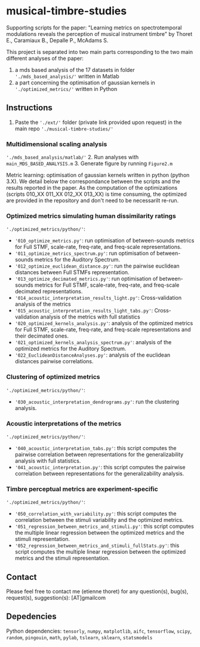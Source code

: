 # musical-timbre-studies

Supporting scripts for the paper: "Learning metrics on spectrotemporal modulations reveals the perception of musical instrument timbre" by Thoret E., Caramiaux B., Depalle P., McAdams S.

This project is separated into two main parts corresponding to the two main different analyses of the paper:
1. a mds based analysis of the 17 datasets in folder `'./mds_based_analysis/'` written in Matlab
2. a part concerning the optimisation of gaussian kernels in `'./optimized_metrics/'` written in Python

## Instructions
1. Paste the `'./ext/'` folder (private link provided upon request) in the main repo `'./musical-timbre-studies/'`

### Multidimensional scaling analysis
`'./mds_based_analysis/matlab/'` 
2. Run analyses with `main_MDS_BASED_ANALYSIS.m`
3. Generate figure by running `Figure2.m`

Metric learning: optimisation of gaussian kernels written in python (python 3.X). We detail below the correspondance between the scripts and the results reported in the paper. As the computation of the optimizations (scripts 010_XX 011_XX 012_XX 013_XX) is time consuming, the optimized are provided in the repository and don't need to be necessarilt re-run.

### Optimized metrics simulating human dissimilarity ratings
`'./optimized_metrics/python/'`:
   * `'010_optimize_metrics.py'`: run optimisation of between-sounds metrics for Full STMF, scale-rate, freq-rate, and freq-scale representations.
   * `'011_optimize_metrics_spectrum.py'`: run optimisation of between-sounds metrics for the Auditory Spectrum.
   * `'012_optimize_euclidean_distance.py'`: run the pairwise euclidean distances between Full STMFs representation.
   * `'013_optimize_decimated_metrics.py'`: run optimisation of between-sounds metrics for Full STMF, scale-rate, freq-rate, and freq-scale decimated representations.
   * `'014_acoustic_interpretation_results_light.py'`: Cross-validation analysis of the metrics
   * `'015_acoustic_interpretation_results_light_tabs.py'`: Cross-validation analysis of the metrics with full statistics
   * `'020_optimized_kernels_analysis.py'`: analysis of the optimized metrics for Full STMF, scale-rate, freq-rate, and freq-scale representations and their decimated ones.   
   * `'021_optimized_kernels_analysis_spectrum.py'`: analysis of the optimized metrics for the Auditory Spectrum.
   * `'022_EuclideanDistanceAnalyses.py'`: analysis of the euclidean distances pairwise correlations.

### Clustering of optimized metrics
`'./optimized_metrics/python/'`:
   * `'030_acoustic_interpretation_dendrograms.py'`: run the clustering analysis.
### Acoustic interpretations of the metrics
`'./optimized_metrics/python/'`:
   * `'040_acoustic_interpretation_tabs.py'`: this script computes the pairwise correlation between representations for the generalizability analysis with full statistics.
   * `'041_acoustic_interpretation.py'`: this script computes the pairwise correlation between representations for the generalizability analysis.
### Timbre perceptual metrics are experiment-specific
`'./optimized_metrics/python/'`:
   * `'050_correlation_with_variability.py'`: this script computes the correlation between the stimuli variability and the optimized metrics.
   * `'051_regression_between_metrics_and_stimuli.py'`: this script computes the multiple linear regression between the optimized metrics and the stimuli representation.
   * `'052_regression_between_metrics_and_stimuli_fullStats.py'`: this script computes the multiple linear regression between the optimized metrics and the stimuli representation.   

## Contact
Please feel free to contact me (etienne thoret) for any question(s), bug(s), request(s), suggestion(s): <firstname><name>[AT]gmail<dot>com

## Depedencies

Python dependencies: `tensorly`, `numpy`, `matplotlib`, `aifc`, `tensorflow`, `scipy`, `random`, `pingouin`, `math`, `pylab`, `tslearn`, `sklearn`, `statsmodels`

